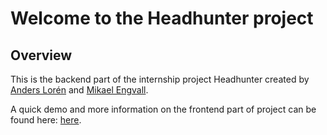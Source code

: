 # Welcome to the Headhunter project

## Overview

This is the backend part of the internship project Headhunter created by [Anders Lorén](https://github.com/andersloren) and [Mikael Engvall](https://github.com/MikaelEngvall).

A quick demo and more information on the frontend part of project can be found here: [here](https://github.com/andersloren/headhunter-frontend-vite).
